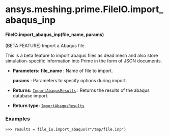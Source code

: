 # ansys.meshing.prime.FileIO.import_abaqus_inp

<a id="ansys.meshing.prime.FileIO.import_abaqus_inp"></a>

#### FileIO.import_abaqus_inp(file_name, params)

(BETA FEATURE) Import a Abaqus file.

This is a beta feature to import abaqus files as dead mesh and also store
simulation-specific information into Prime in the form of JSON documents.

* **Parameters:**
  **file_name**
  : Name of file to import.

  **params**
  : Parameters to specify options during import.
* **Returns:**
  [`ImportAbaqusResults`](ansys.meshing.prime.ImportAbaqusResults.md#ansys.meshing.prime.ImportAbaqusResults)
  : Returns the results of the abaqus database import.
* **Return type:**
  [`ImportAbaqusResults`](ansys.meshing.prime.ImportAbaqusResults.md#ansys.meshing.prime.ImportAbaqusResults)

### Examples

```pycon
>>> results = file_io.import_abaqus(r"/tmp/file.inp")
```

<!-- !! processed by numpydoc !! -->
